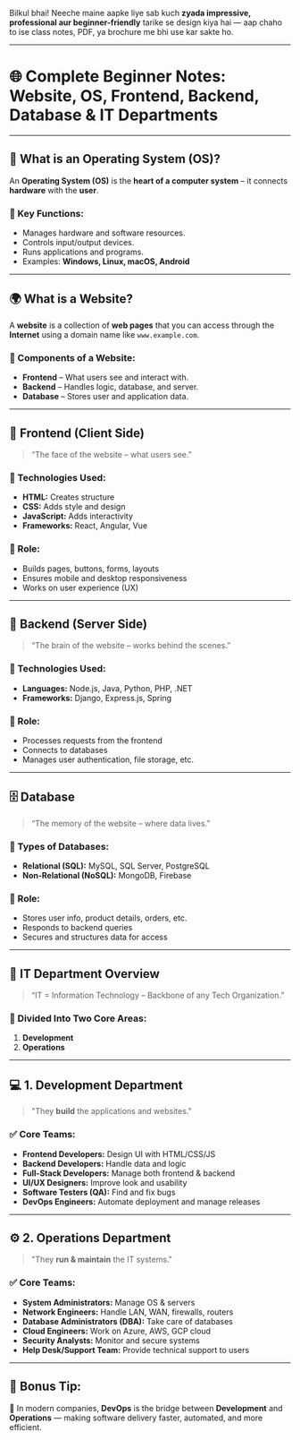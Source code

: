 Bilkul bhai! Neeche maine aapke liye sab kuch **zyada impressive, professional aur beginner-friendly** tarike se design kiya hai — aap chaho to ise class notes, PDF, ya brochure me bhi use kar sakte ho.

---

# 🌐 **Complete Beginner Notes: Website, OS, Frontend, Backend, Database & IT Departments**

---

## 🧠 **What is an Operating System (OS)?**

An **Operating System (OS)** is the **heart of a computer system** – it connects **hardware** with the **user**.

### 🔹 Key Functions:

* Manages hardware and software resources.
* Controls input/output devices.
* Runs applications and programs.
* Examples: **Windows, Linux, macOS, Android**

---

## 🌍 **What is a Website?**

A **website** is a collection of **web pages** that you can access through the **Internet** using a domain name like `www.example.com`.

### 🔹 Components of a Website:

* **Frontend** – What users see and interact with.
* **Backend** – Handles logic, database, and server.
* **Database** – Stores user and application data.

---

## 🎨 **Frontend (Client Side)**

> “The face of the website – what users see.”

### 🔹 Technologies Used:

* **HTML:** Creates structure
* **CSS:** Adds style and design
* **JavaScript:** Adds interactivity
* **Frameworks:** React, Angular, Vue

### 🔹 Role:

* Builds pages, buttons, forms, layouts
* Ensures mobile and desktop responsiveness
* Works on user experience (UX)

---

## 🧮 **Backend (Server Side)**

> “The brain of the website – works behind the scenes.”

### 🔹 Technologies Used:

* **Languages:** Node.js, Java, Python, PHP, .NET
* **Frameworks:** Django, Express.js, Spring

### 🔹 Role:

* Processes requests from the frontend
* Connects to databases
* Manages user authentication, file storage, etc.

---

## 🗄️ **Database**

> “The memory of the website – where data lives.”

### 🔹 Types of Databases:

* **Relational (SQL):** MySQL, SQL Server, PostgreSQL
* **Non-Relational (NoSQL):** MongoDB, Firebase

### 🔹 Role:

* Stores user info, product details, orders, etc.
* Responds to backend queries
* Secures and structures data for access

---

## 🏢 **IT Department Overview**

> “IT = Information Technology – Backbone of any Tech Organization.”

### 🔹 Divided Into Two Core Areas:

1. **Development**
2. **Operations**

---

## 💻 1. **Development Department**

> "They **build** the applications and websites."

### ✅ Core Teams:

* **Frontend Developers:** Design UI with HTML/CSS/JS
* **Backend Developers:** Handle data and logic
* **Full-Stack Developers:** Manage both frontend & backend
* **UI/UX Designers:** Improve look and usability
* **Software Testers (QA):** Find and fix bugs
* **DevOps Engineers:** Automate deployment and manage releases

---

## ⚙️ 2. **Operations Department**

> "They **run & maintain** the IT systems."

### ✅ Core Teams:

* **System Administrators:** Manage OS & servers
* **Network Engineers:** Handle LAN, WAN, firewalls, routers
* **Database Administrators (DBA):** Take care of databases
* **Cloud Engineers:** Work on Azure, AWS, GCP cloud
* **Security Analysts:** Monitor and secure systems
* **Help Desk/Support Team:** Provide technical support to users

---

## 📌 **Bonus Tip:**

🔐 In modern companies, **DevOps** is the bridge between **Development** and **Operations** — making software delivery faster, automated, and more efficient.


